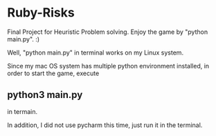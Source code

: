 # Ruby-Risks
Final Project for Heuristic Problem solving. Enjoy the game by "python main.py". :)

Well, "python main.py" in terminal works on my Linux system.

Since my mac OS system has multiple python environment installed, in order to start the game, execute

## python3 main.py

in termain.

In addition, I did not use pycharm this time, just run it in the terminal.
